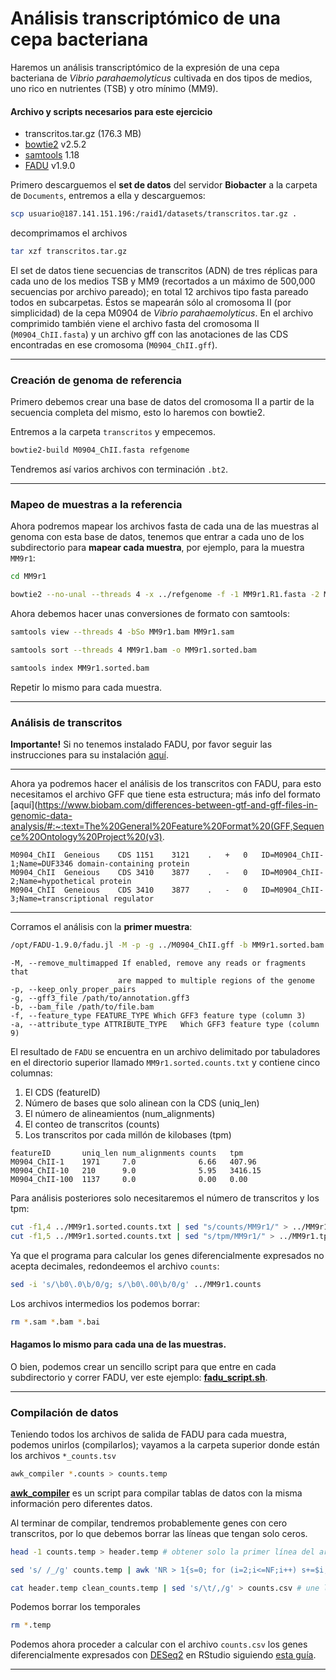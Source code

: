 # Análisis transcriptómico de una cepa bacteriana
Haremos un análisis transcriptómico de la expresión de una cepa bacteriana de *Vibrio parahaemolyticus* cultivada en dos tipos de medios, uno rico en nutrientes (TSB) y otro mínimo (MM9).

#### Archivo y scripts necesarios para este ejercicio

- transcritos.tar.gz (176.3 MB)
- [bowtie2](https://bowtie-bio.sourceforge.net/bowtie2/index.shtml) v2.5.2
- [samtools](https://www.htslib.org/) 1.18
- [FADU](https://github.com/IGS/FADU) v1.9.0

Primero descarguemos el **set de datos** del servidor **Biobacter** a la carpeta de `Documents`, entremos a ella y descarguemos:

```bash
scp usuario@187.141.151.196:/raid1/datasets/transcritos.tar.gz .
```
decomprimamos el archivos

```bash
tar xzf transcritos.tar.gz
```

El set de datos tiene secuencias de transcritos (ADN) de tres réplicas para cada uno de los medios TSB y MM9 (recortados a un máximo de 500,000 secuencias por archivo pareado); en total 12 archivos tipo fasta pareado todos en subcarpetas. Éstos se mapearán sólo al cromosoma II (por simplicidad) de la cepa M0904 de *Vibrio parahaemolyticus*.
En el archivo comprimido también viene el archivo fasta del cromosoma II (`M0904_ChII.fasta`) y un archivo gff con las anotaciones de las CDS encontradas en ese cromosoma (`M0904_ChII.gff`).
***
### Creación de genoma de referencia

Primero debemos crear una base de datos del cromosoma II a partir de la secuencia completa del mismo, esto lo haremos con bowtie2.

Entremos a la carpeta `transcritos` y empecemos.

```bash
bowtie2-build M0904_ChII.fasta refgenome
```
Tendremos así varios archivos con terminación `.bt2`.
***
### Mapeo de muestras a la referencia

Ahora podremos mapear los archivos fasta de cada una de las muestras al genoma con esta base de datos, tenemos que entrar a cada uno de los subdirectorio para **mapear cada muestra**, por ejemplo, para la muestra `MM9r1`:

```bash
cd MM9r1
```

```bash
bowtie2 --no-unal --threads 4 -x ../refgenome -f -1 MM9r1.R1.fasta -2 MM9r1.R2.fasta -S MM9r1.sam
```
Ahora debemos hacer unas conversiones de formato con samtools:
```bash
samtools view --threads 4 -bSo MM9r1.bam MM9r1.sam
```
```bash
samtools sort --threads 4 MM9r1.bam -o MM9r1.sorted.bam
```
```bash
samtools index MM9r1.sorted.bam
```
Repetir lo mismo para cada muestra.

***
### Análisis de transcritos
**Importante!** Si no tenemos instalado FADU, por favor seguir las instrucciones para su instalación [aquí](/Users/bruno/Documents/GitHub/curso/FADU.md).
***
Ahora ya podremos hacer el análisis de los transcritos con FADU, para esto necesitamos el archivo GFF que tiene esta estructura; más info del formato [aquí](https://www.biobam.com/differences-between-gtf-and-gff-files-in-genomic-data-analysis/#:~:text=The%20General%20Feature%20Format%20(GFF,Sequence%20Ontology%20Project%20(v3).

```
M0904_ChII	Geneious	CDS	1151	3121	.	+	0	ID=M0904_ChII-1;Name=DUF3346 domain-containing protein
M0904_ChII	Geneious	CDS	3410	3877	.	-	0	ID=M0904_ChII-2;Name=hypothetical protein
M0904_ChII	Geneious	CDS	3410	3877	.	-	0	ID=M0904_ChII-3;Name=transcriptional regulator
```
***
Corramos el análisis con la **primer muestra**:

```bash
/opt/FADU-1.9.0/fadu.jl -M -p -g ../M0904_ChII.gff -b MM9r1.sorted.bam -o ../ -f "CDS" -a "ID"
```
```
-M, --remove_multimapped If enabled, remove any reads or fragments that
                        are mapped to multiple regions of the genome
-p, --keep_only_proper_pairs
-g, --gff3_file /path/to/annotation.gff3
-b, --bam_file /path/to/file.bam
-f, --feature_type FEATURE_TYPE Which GFF3 feature type (column 3)
-a, --attribute_type ATTRIBUTE_TYPE   Which GFF3 feature type (column 9)
```
El resultado de `FADU` se encuentra en un archivo delimitado por tabuladores en el directorio superior llamado `MM9r1.sorted.counts.txt` y contiene cinco columnas:

1. El CDS (featureID)
2. Número de bases que solo alinean con la CDS (uniq_len)
3. El número de alineamientos (num_alignments)
4. El conteo de transcritos (counts)
5. Los transcritos por cada millón de kilobases (tpm)

```
featureID       uniq_len num_alignments counts   tpm
M0904_ChII-1    1971     7.0	          6.66   407.96
M0904_ChII-10   210      9.0	          5.95   3416.15
M0904_ChII-100  1137     0.0	          0.00   0.00
```
Para análisis posteriores solo necesitaremos el número de transcritos y los tpm:
```bash
cut -f1,4 ../MM9r1.sorted.counts.txt | sed "s/counts/MM9r1/" > ../MM9r1.counts
cut -f1,5 ../MM9r1.sorted.counts.txt | sed "s/tpm/MM9r1/" > ../MM9r1.tpm
```
Ya que el programa para calcular los genes diferencialmente expresados no acepta decimales, redondeemos el archivo `counts`:
```bash
sed -i 's/\b0\.0\b/0/g; s/\b0\.00\b/0/g' ../MM9r1.counts
```

Los archivos intermedios los podemos borrar:
```bash
rm *.sam *.bam *.bai
```

#### Hagamos lo mismo para cada una de las muestras.
O bien, podemos crear un sencillo script para que entre en cada subdirectorio y correr FADU, ver este ejemplo: **[fadu_script.sh](fadu_script.sh)**.
***

### Compilación de datos
Teniendo todos los archivos de salida de FADU para cada muestra, podemos unirlos (compilarlos); vayamos a la carpeta superior donde están los archivos `*_counts.tsv`

```bash
awk_compiler *.counts > counts.temp
```
**[awk_compiler](awk_compiler.md)** es un script para compilar tablas de datos con la misma información pero diferentes datos.

Al terminar de compilar, tendremos probablemente genes con cero transcritos, por lo que debemos borrar las líneas que tengan solo ceros.

```bash
head -1 counts.temp > header.temp # obtener solo la primer línea del archivos
```
```bash
sed 's/ /_/g' counts.temp | awk 'NR > 1{s=0; for (i=2;i<=NF;i++) s+=$i; if (s!=0)print}' | sed 's/_/ /g' > clean_counts.temp # elimina las lineas que tengan puros ceros
```
```bash
cat header.temp clean_counts.temp | sed 's/\t/,/g' > counts.csv # une los archivos
```
Podemos borrar los temporales
```bash
rm *.temp
```
Podemos ahora proceder a calcular con el archivo `counts.csv` los genes diferencialmente expresados con [DESeq2](https://bioconductor.org/packages/release/bioc/html/DESeq2.html) en RStudio siguiendo [esta guía](DESeq2.md).
***
